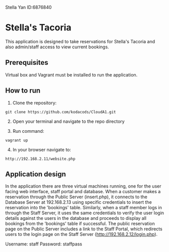 Stella Yan ID:6876840

# Stella's Tacoria

This application is designed to take reservations for Stella's Tacoria and also admin/staff access to view current bookings.

## Prerequisites

Virtual box and Vagrant must be installed to run the application.

## How to run

1. Clone the repository:

```
git clone https://github.com/kodacods/CloudA1.git
```

2. Open your terminal and navigate to the repo directory

3. Run command:

```
vagrant up
```

4. In your browser navigate to:

```
http://192.168.2.11/website.php
```

## Application design

In the application there are three virtual machines running, one for the user facing web interface, staff portal and database. When a customer makes a reservation through the Public Server (insert.php), it connects to the Database Server at 192.168.2.13 using specific credentials to insert the reservation into the 'bookings' table. Similarly, when a staff member logs in through the Staff Server, it uses the same credentials to verify the user login details against the users in the database and proceeds to display all bookings from the 'bookings' table if successful. The public reservation page on the Public Server includes a link to the Staff Portal, which redirects users to the login page on the Staff Server (http://192.168.2.12/login.php).

Username: staff
Password: staffpass
